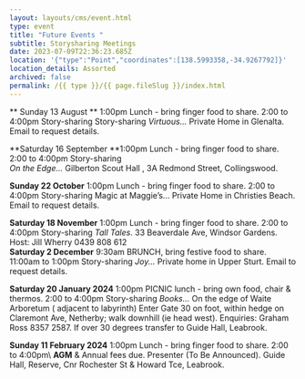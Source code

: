 ```yaml
---
layout: layouts/cms/event.html
type: event
title: "Future Events "
subtitle: Storysharing Meetings
date: 2023-07-09T22:36:23.685Z
location: '{"type":"Point","coordinates":[138.5993358,-34.9267792]}'
location_details: Assorted
archived: false
permalink: /{{ type }}/{{ page.fileSlug }}/index.html
---
```

 ** Sunday 13 August **  1:00pm Lunch - bring finger food to share. 2:00 to 4:00pm Story-sharing Story-sharing _Virtuous…_  Private Home in Glenalta. Email to request details.

**Saturday 16  September **1:00pm Lunch - bring finger food to share. 2:00 to 4:00pm Story-sharing\
  _On the Edge…_  Gilberton Scout Hall , 3A Redmond Street, Collingswood.

**Sunday 22 October** 1:00pm Lunch - bring finger food to share. 2:00 to 4:00pm Story-sharing Magic at Maggie’s… Private Home in  Christies Beach. Email to request details. 

**Saturday  18  November** 1:00pm Lunch - bring finger food to share. 2:00 to 4:00pm Story-sharing _Tall Tales_. 33 Beaverdale Ave, Windsor Gardens. Host: Jill Wherry 0439 808 612\
                                                                                                                                                                                                                                                                                                                                                                                                                                                                                                                                                                                                                                                                                                                                                                                                                                                                                                                                                                                                                                                                                                                                                                                                                                                                                                                                                                                                                                                                                                                                                                                                                                                                                                                                                                                                                                                                                                                                                                                                                                                                                                                                                                                                                                                                                                                                                                                                                                                                                                                                                                                                                                                                                                                                                                                                                                                                                                                                                                                                                                                                                                                                                                                                                                                                                                                                                                                         **Saturday 2  December** 9:30am BRUNCH, bring festive food to share. 11:00am to 1:00pm Story-sharing  _Joy..._ Private home in Upper Sturt. Email to request details. 

**Saturday 20  January 2024**  1:00pm PICNIC lunch - bring own food, chair  & thermos. 
2:00 to 4:00pm Story-sharing  _Books..._ 
On the edge of Waite Arboretum ( adjacent to labyrinth) Enter Gate 30 on foot, within hedge on Claremont Ave, Netherby; walk downhill (ie head west). Enquiries: Graham Ross 8357 2587. If over  30 degrees transfer to Guide Hall, Leabrook.

**Sunday 11 February 2024**  1:00pm Lunch - bring finger food to share. 2:00 to 4:00pm\ **AGM** & Annual fees due. Presenter (To Be Announced). Guide Hall,  Reserve, Cnr Rochester St & Howard Tce, Leabrook.